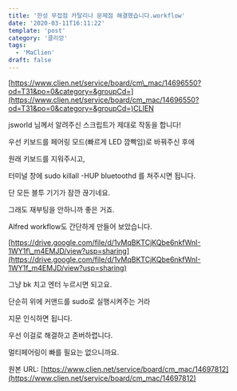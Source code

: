 ```yaml
---
title: '한성 무접점 카탈리나 문제점 해결했습니다.workflow'
date: '2020-03-11T16:11:22'
template: 'post'
category: '클리앙'
tags: 
  - 'MaClien'
draft: false
---
```


[https://www.clien.net/service/board/cm\_mac/14696550?od=T31&po=0&category=&groupCd=](https://www.clien.net/service/board/cm_mac/14696550?od=T31&po=0&category=&groupCd=)CLIEN

  

jsworld 님께서 알려주신 스크립트가 제대로 작동을 합니다!

  

우선 키보드를 페어링 모드(빠르게 LED 깜빡임)로 바꿔주신 후에

  

원래 키보드를 지워주시고,

  

터미널 창에 sudo killall -HUP bluetoothd 를 쳐주시면 됩니다.

  

단 모든 블투 기기가 잠깐 끊기네요.

  

그래도 재부팅을 안하니까 좋은 거죠. 

  

Alfred workflow도 간단하게 만들어 보았습니다.

  

[https://drive.google.com/file/d/1vMqBKTCjKQbe6nkfWnI-1WY1f\_m4EMJD/view?usp=sharing](https://drive.google.com/file/d/1vMqBKTCjKQbe6nkfWnI-1WY1f_m4EMJD/view?usp=sharing)

  

그냥 bk 치고 엔터 누르시면 되고요. 

  

단순히 위에 커맨드를 sudo로 실행시켜주는 거라

  

지문 인식하면 됩니다. 

  

우선 이걸로 해결하고 존버하렵니다. 

  

멀티페어링이 빠를 필요는 없으니까요.

원본 URL: [https://www.clien.net/service/board/cm_mac/14697812](https://www.clien.net/service/board/cm_mac/14697812)